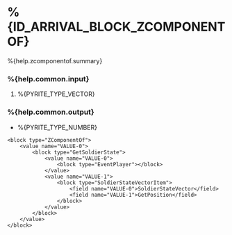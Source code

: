 # %{ID_ARRIVAL_BLOCK_ZCOMPONENTOF}

%{help.zcomponentof.summary}

### %{help.common.input}

1. %{PYRITE_TYPE_VECTOR}

### %{help.common.output}

-   %{PYRITE_TYPE_NUMBER}

```
<block type="ZComponentOf">
    <value name="VALUE-0">
        <block type="GetSoldierState">
            <value name="VALUE-0">
                <block type="EventPlayer"></block>
            </value>
            <value name="VALUE-1">
                <block type="SoldierStateVectorItem">
                    <field name="VALUE-0">SoldierStateVector</field>
                    <field name="VALUE-1">GetPosition</field>
                </block>
            </value>
        </block>
    </value>
</block>
```
